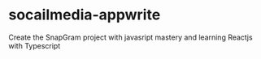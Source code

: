 # socailmedia-appwrite
Create the SnapGram project with javasript mastery and learning Reactjs with Typescript 
